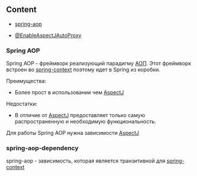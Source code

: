 ## Content

* [spring-aop](#spring-aop-dependency)

* [@EnableAspectJAutoProxy](/java-spring.md#enableaspectjautoproxy-annotation)

### Spring AOP
Spring AOP - фреймворк реализующий парадигму [АОП](/index/AOP.md). Этот фреймворк встроен во [spring-context](../java-spring.md#spring-context-dependency) поэтому идет в Spring из коробки.

Преимущества:
* Более прост в использовании чем [AspectJ](../java/java-AspectJ.md)

Недостатки:
* В отличие от [AspectJ](../java/java-AspectJ.md) предоставляет только самую распространенную и необходимую функциональность.

Для работы Spring AOP нужна зависимости [AspectJ](../java/java-AspectJ.md)

### spring-aop-dependency
spring-aop - зависимость, которая является транзитивной для [spring-context](../java-spring.md#spring-context-dependency)



